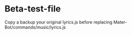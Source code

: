 # Beta-test-file
Copy a backup your original lyrics.js before replacing 
Mater-Bot/commands/music/lyrics.js

